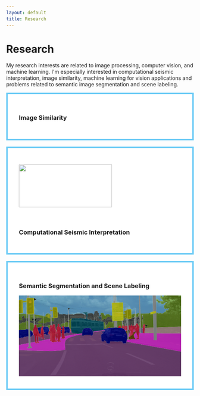 ```yaml
---
layout: default
title: Research
---
```


<h1 class="pageTitle">Research</h1>

My research interests are related to image processing, computer vision, and machine learning. I'm especially interested in computational seismic interpretation, image similarity, machine learning for vision applications and problems related to semantic image segmentation and scene labeling. 

<div style="background:#FFFFFF;border:4px solid #69CAF5;padding:30px 30px 30px 30px;">
<h3> Image Similarity </h3> 



</div>
    

<br>


<div style="background:#FFFFFF;border:4px solid #69CAF5;padding:30px 30px;">
<p style="text-align: justify; center: 280px;"><a><img alt="" src="https://jekyllrb.com/img/logo-2x.png" style="width: 250px; height: 115px; float: center;" /></a></p>

<br>

<h3> Computational Seismic Interpretation </h3> 


</div>
    

<br>


<div style="background:#FFFFFF;border:4px solid #69CAF5;padding:30px 30px;">


<h3> Semantic Segmentation and Scene Labeling </h3> 
<div>
<a><img alt="" src="/assets/img/zuerich00.png" style="height: 200; float: center;" /></a> </div>



</div>
